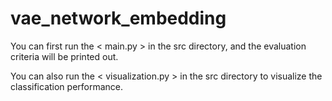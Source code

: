 # vae_network_embedding


You can first run the < main.py > in the src directory, and the evaluation criteria will be printed out.

You can also run the < visualization.py > in the src directory to visualize the classification performance.
